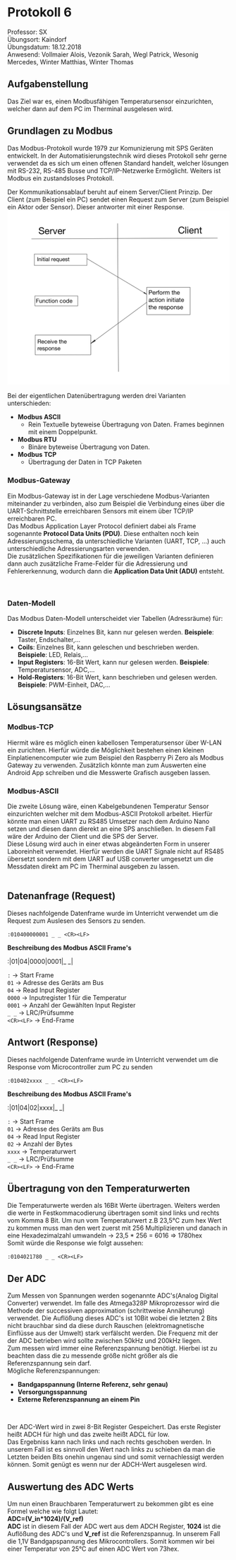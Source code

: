 # Protokoll 6 <img src="https://upload.wikimedia.org/wikipedia/commons/thumb/3/30/HTL_Kaindorf_Logo.svg/300px-HTL_Kaindorf_Logo.svg.png" alt="">  
  
Professor: SX  
Übungsort: Kaindorf   
Übungsdatum: 18.12.2018  
Anwesend: Vollmaier Alois, Vezonik Sarah, Wegl Patrick, Wesonig Mercedes, Winter Matthias, Winter Thomas

## Aufgabenstellung  
Das Ziel war es, einen Modbusfähigen Temperatursensor einzurichten, welcher dann auf dem PC im Therminal ausgelesen wird.
  
## Grundlagen zu Modbus  
Das Modbus-Protokoll wurde 1979 zur Komunizierung mit SPS Geräten entwickelt. In der Automatisierungstechnik wird dieses Protokoll sehr gerne verwendet da es sich um einen offenen Standard handelt, welcher lösungen mit RS-232, RS-485 Busse und TCP/IP-Netzwerke Ermöglicht. Weiters ist Modbus ein zustandsloses Protokoll.  
  
Der Kommunikationsablauf beruht auf einem Server/Client Prinzip. Der Client (zum Beispiel ein PC) sendet einen Request zum Server (zum Beispiel ein Aktor oder Sensor). Dieser antworter mit einer Response.  
<img src="https://raw.githubusercontent.com/winthm14/Protokoll-5/master/Server%3AClient.tif" alt="">  
  
Bei der eigentlichen Datenübertragung werden drei Varianten unterschieden:  
 * **Modbus ASCII**  
    - Rein Textuelle byteweise Übertragung von Daten. Frames beginnen mit einem Doppelpunkt.  
 * **Modbus RTU**  
    - Binäre byteweise Übertragung von Daten.  
 * **Modbus TCP**  
    - Übertragung der Daten in TCP Paketen
### Modbus-Gateway  
Ein Modbus-Gateway ist in der Lage verschiedene Modbus-Varianten miteinander zu verbinden, also zum Beispiel die Verbindung eines über die UART-Schnittstelle erreichbaren Sensors mit einem über TCP/IP erreichbaren PC.  
Das Modbus Application Layer Protocol definiert dabei als Frame sogenannte **Protocol Data Units (PDU)**. Diese enthalten noch kein Adressierungsschema, da unterschiedliche Varianten (UART, TCP, ...) auch unterschiedliche Adressierungsarten verwenden.  
Die zusätzlichen Spezifikationen für die jeweiligen Varianten definieren dann auch zusätzliche Frame-Felder für die Adressierung und Fehlererkennung, wodurch dann die **Application Data Unit (ADU)** entsteht.  
  
<img src="https://www.researchgate.net/profile/Naixue_Xiong3/publication/281692567/figure/fig2/AS:331936288526339@1456151186841/MODBUS-Protocol-PDU-and-ADU.png" alt="">   
  
### Daten-Modell  
Das Modbus Daten-Modell unterscheidet vier Tabellen (Adressräume) für:  
* **Discrete Inputs**: Einzelnes Bit, kann nur gelesen werden. **Beispiele**: Taster, Endschalter,...  
* **Coils**: Einzelnes Bit, kann geleschen und beschrieben werden. **Beispiele**: LED, Relais,...  
* **Input Registers**: 16-Bit Wert, kann nur gelesen werden. **Beispiele**: Temperatursensor, ADC,...  
* **Hold-Registers**: 16-Bit Wert, kann beschrieben und gelesen werden. **Beispiele**: PWM-Einheit, DAC,...  
  
## Lösungsansätze  
### Modbus-TCP  
Hiermit wäre es möglich einen kabellosen Temperatursensor über W-LAN ein zurichten. Hierfür würde die Möglichkeit bestehen einen kleinen Einplatienencomputer wie zum Beispiel den Raspberry Pi Zero als Modbus Gateway zu verwenden. Zusätzlich könnte man zum Auswerten eine Android App schreiben und die Messwerte Grafisch ausgeben lassen. 
<img src="https://user-images.githubusercontent.com/43165765/55355726-6b7ca000-54c9-11e9-93ee-ee4105a7c79a.png" alt="">  
### Modbus-ASCII  
Die zweite Lösung wäre, einen Kabelgebundenen Temperatur Sensor einzurichten welcher mit dem Modbus-ASCII Protokoll arbeitet. Hierfür könnte man einen UART zu RS485 Umsetzer nach dem Arduino Nano setzen und diesen dann dierekt an eine SPS anschließen. In diesem Fall wäre der Arduino der Client und die SPS der Server.  
Diese Lösung wird auch in einer etwas abgeänderten Form in unserer Laboreinheit verwendet. Hierfür werden die UART Signale nicht auf RS485 übersetzt sondern mit dem UART auf USB converter umgesetzt um die Messdaten direkt am PC im Therminal ausgeben zu lassen.  
<img src="https://user-images.githubusercontent.com/43165765/55355951-f2317d00-54c9-11e9-8542-667f165ebcd0.png" alt="">  
  
## Datenanfrage (Request)  
Dieses nachfolgende Datenframe wurde im Unterricht verwendet um die Request zum Auslesen des Sensors zu senden. 
```
:010400000001 _ _ <CR><LF>
```  

**Beschreibung des Modbus ASCII Frame's**  
  
:|01|04|0000|0001|_ _|<CR><LF>
  
```:``` -> Start Frame  
```01``` -> Adresse des Geräts am Bus  
```04``` -> Read Input Register  
```0000``` -> Inputregister 1 für die Temperatur  
```0001``` -> Anzahl der Gewählten Input Register  
```_ _``` -> LRC/Prüfsumme  
```<CR><LF>``` -> End-Frame   
  
## Antwort (Response)  
Dieses nachfolgende Datenframe wurde im Unterricht verwendet um die Response vom Microcontroller zum PC zu senden
```
:010402xxxx _ _ <CR><LF>
```  

**Beschreibung des Modbus ASCII Frame's**  
  
:|01|04|02|xxxx|_ _|<CR><LF>
  
```:``` -> Start Frame  
```01``` -> Adresse des Geräts am Bus  
```04``` -> Read Input Register  
```02``` -> Anzahl der Bytes  
```xxxx``` -> Temperaturwert  
```_ _``` -> LRC/Prüfsumme  
```<CR><LF>``` -> End-Frame  
  
## Übertragung von den Temperaturwerten  
Die Temperaturwerte werden als 16Bit Werte übertragen. Weiters werden die werte in Festkommacodierung übertragen somit sind links und rechts vom Komma 8 Bit.
Um nun vom Temperaturwert z.B 23,5°C zum hex Wert zu kommen muss man den wert zuerst mit 256 Multiplizieren und danach in eine Hexadezimalzahl umwandeln -> 23,5 * 256 = 6016 => 1780hex  
Somit würde die Response wie folgt aussehen:

```
:0104021780 _ _ <CR><LF>
```   
  
## Der ADC
Zum Messen von Spannungen werden sogenannte ADC's(Analog Digital Converter) verwendet. Im falle des Atmega328P Mikroprozessor wird die Methode der successiven approximation (schrittweise Annäherung) verwendet. Die Auflößung dieses ADC's ist 10Bit wobei die letzten 2 Bits nicht brauchbar sind da diese durch Rauschen (elektromagnetische Einflüsse aus der Umwelt) stark verfälscht werden. Die Frequenz mit der der ADC betrieben wird sollte zwischen 50kHz und 200kHz liegen.  
Zum messen wird immer eine Referenzspannung benötigt. Hierbei ist zu beachten dass die zu messende größe nicht größer als die Referenzspannung sein darf.  
Mögliche Referenzspannungen: 
* **Bandgapspannung (Interne Referenz, sehr genau)**  
* **Versorgungsspannung**  
* **Externe Referenzspannung an einem Pin**  

<img src="https://upload.wikimedia.org/wikipedia/commons/6/61/SA_ADC_block_diagram.png" alt="">  

Der ADC-Wert wird in zwei 8-Bit Register Gespeichert. Das erste Register heißt ADCH für high und das zweite heißt ADCL für low.  
Das Ergebniss kann nach links und nach rechts geschoben werden. In unserem Fall ist es sinnvoll den Wert nach links zu schieben da man die Letzten beiden Bits onehin ungenau sind und somit vernachlessigt werden können. Somit genügt es wenn nur der ADCH-Wert ausgelesen wird.  
  
## Auswertung des ADC Werts  
  
Um nun einen Brauchbaren Temperaturwert zu bekommen gibt es eine Formel welche wie folgt Lautet:   
**ADC=(V_in*1024)/(V_ref)**  
**ADC** ist in diesem Fall der ADC wert aus dem ADCH Register, **1024** ist die Auflößung des ADC's und **V_ref** ist die Referenzspannug. In unserem Fall die 1,1V Bandgapspannung des Mikrocontrollers.
Somit kommen wir bei einer Temperatur von 25°C auf einen ADC Wert von 73hex.
